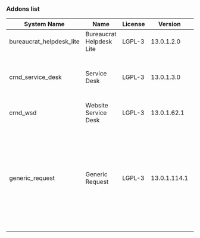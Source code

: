 ### Addons list

| System Name | Name | License | Version | Summary | Price |
|---|---|---|---|---|---|
| bureaucrat_helpdesk_lite | Bureaucrat Helpdesk Lite | LGPL-3 | 13.0.1.2.0 |          Help desk      | 0.0 |
| crnd_service_desk | Service Desk | LGPL-3 | 13.0.1.3.0 |          Process addon for the Website Service Desk application.      |  |
| crnd_wsd | Website Service Desk | LGPL-3 | 13.0.1.62.1 | Website UI for Service Desk |  |
| generic_request | Generic Request | LGPL-3 | 13.0.1.114.1 |          Incident management and helpdesk system - logging, recording,         tracking, addressing, handling and archiving         issues that occur in daily routine.      |  |
